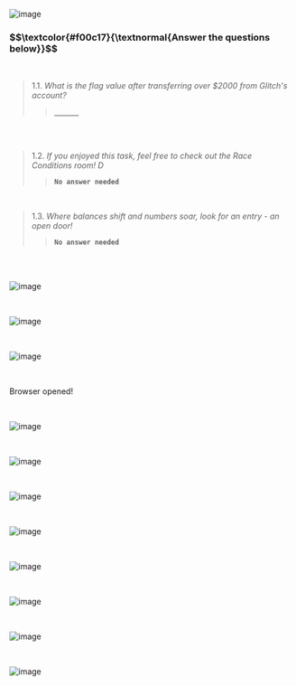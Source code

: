 



![image](https://github.com/user-attachments/assets/5ce2ab20-328b-4444-b8bd-e4d85bb10a46)





<h3 align="left"> $$\textcolor{#f00c17}{\textnormal{Answer the questions below}}$$ </h3>

<br>

> 1.1. <em>What is the flag value after transferring over $2000 from Glitch's account?</em><br><a id='1.1'></a>
>> <code><strong>______</strong></code>

<br>

<br>

> 1.2. <em>If you enjoyed this task, feel free to check out the Race Conditions room! D</em><br><a id='1.2'></a>
>> <code><strong>No answer needed</strong></code>

<br>

> 1.3. <em>Where balances shift and numbers soar, look for an entry - an open door!</em><br><a id='1.3'></a>
>> <code><strong>No answer needed</strong></code>

<br>

<br>


![image](https://github.com/user-attachments/assets/4ae03257-b5cf-4ca5-a932-27cfd86dcf03)

<br>


![image](https://github.com/user-attachments/assets/358e76bd-7272-48a3-be76-d11ef527e3e7)


<br>

![image](https://github.com/user-attachments/assets/e42c1df9-608f-43fa-aadb-70e578bf86c6)

<br>

<p>Browser opened!</p>

<br>

![image](https://github.com/user-attachments/assets/418e83d0-828f-403e-86e4-3ee01bbc1f4f)

<br>


![image](https://github.com/user-attachments/assets/3670e666-231d-4055-88f4-7d6e79e802e6)


<br>


![image](https://github.com/user-attachments/assets/89c85bce-1a7d-43b2-8d67-00c9ad6a0263)

<br>

![image](https://github.com/user-attachments/assets/088c7233-8df0-4bd5-8d91-8fde05b3ccec)


<br>

![image](https://github.com/user-attachments/assets/14ba48d1-8ab0-431a-b270-480a10e0bbb7)



<br>

![image](https://github.com/user-attachments/assets/267fd9d7-81e4-4426-a12a-ddb9b65527a7)

<br>

![image](https://github.com/user-attachments/assets/754550e9-71bd-43a4-8d1b-f3ca2416c0e5)

<br>

![image](https://github.com/user-attachments/assets/6bddb608-1d38-4eda-a66a-d1c1cf22ceda)

<br>













